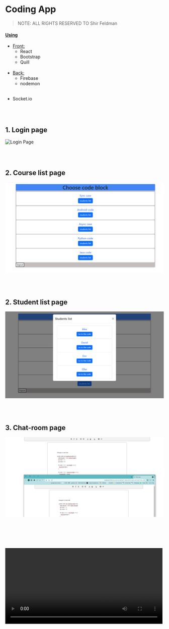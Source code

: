 # Coding App

> NOTE: ALL RIGHTS RESERVED TO Shir Feldman

#### <ins>Using</ins>

- <ins>Front:</ins>
  - React
  - Bootstrap
  - Quill
    <br><br>
- <ins>Back:</ins>
  - Firebase
  - nodemon
    <br><br>

* Socket.io

<br><br>

## **1. Login page**

<img  src="" title="Login Page" />

<br><br>

## **2. Course list page**

<img  src="./pics/2.PNG" title="Residents Page" />

<br><br>

## **2. Student list page**

<img  src="./pics/3.PNG" title="Residents Page" />

<br><br>

## **3. Chat-room page**

<img  src="./pics/1.PNG" title="Residents Page" />

<br><br><br><br>



<video width="500" height="240" controls>
  <source src="./pics/video.mp4" type="video/mp4">

Your browser does not support the video tag.
</video>